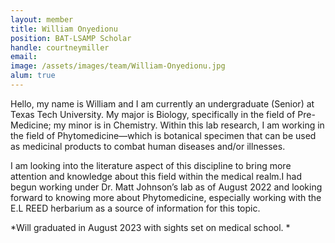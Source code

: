 ```yaml
---
layout: member
title: William Onyedionu
position: BAT-LSAMP Scholar
handle: courtneymiller
email: 
image: /assets/images/team/William-Onyedionu.jpg
alum: true
---
```


Hello, my name is William and I am currently an undergraduate (Senior) at Texas Tech University. My major is Biology, specifically in the field of Pre-Medicine; my minor is in Chemistry. Within this lab research, I am working in the field of Phytomedicine—which is botanical specimen that can be used as medicinal products to combat human diseases and/or illnesses. 

I am looking into the literature aspect of this discipline to bring more attention and knowledge about this field within the medical realm.I had begun working under Dr. Matt Johnson’s lab as of August 2022 and looking forward to knowing more about Phytomedicine, especially working with the E.L REED herbarium as a source of information for this topic.

*Will graduated in August 2023 with sights set on medical school.
*
